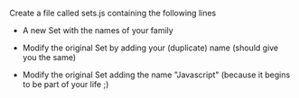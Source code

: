 Create a file called sets.js containing the following lines

- A new Set with the names of your family

- Modify the original Set by adding your (duplicate) name (should give you the same)

- Modify the original Set adding the name "Javascript" (because it begins to be part of your life ;)